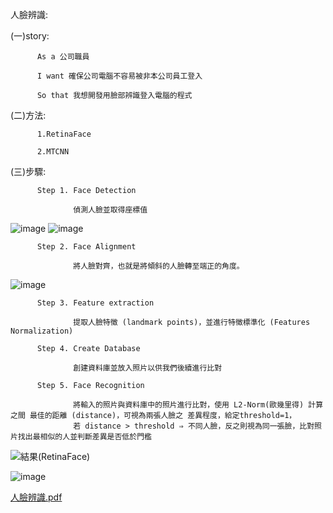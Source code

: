 人臉辨識:

(一)story:

          As a 公司職員

          I want 確保公司電腦不容易被非本公司員工登入 

          So that 我想開發用臉部辨識登入電腦的程式

(二)方法:

          1.RetinaFace

          2.MTCNN

(三)步驟:

          Step 1. Face Detection

                  偵測人臉並取得座標值

![image](https://github.com/Hungtom831206/Face-Recognition/assets/152977486/b8c92bee-8146-47d9-b00e-fcaa24a037a4)
![image](https://github.com/Hungtom831206/Face-Recognition/assets/152977486/a5448cdc-8a40-4909-b35e-1d0c928241cc)

          Step 2. Face Alignment

                  將人臉對齊，也就是將傾斜的人臉轉至端正的角度。

![image](https://github.com/Hungtom831206/Face-Recognition/assets/152977486/874c4224-2532-4924-bf06-2e841f4b4589)

          Step 3. Feature extraction

                  提取人臉特徵 (landmark points)，並進行特徵標準化 (Features Normalization)

          Step 4. Create Database

                  創建資料庫並放入照片以供我們後續進行比對

          Step 5. Face Recognition

                  將輸入的照片與資料庫中的照片進行比對，使用 L2-Norm(歐幾里得) 計算之間 最佳的距離 (distance)，可視為兩張人臉之 差異程度，給定threshold=1，
                  若 distance > threshold ⇒ 不同人臉，反之則視為同一張臉，比對照片找出最相似的人並判斷差異是否低於門檻

![結果(RetinaFace)](https://github.com/Hungtom831206/Face-Recognition/assets/152977486/8dc2d94e-4956-40ac-96ac-230ca44d008e)

![image](https://github.com/Hungtom831206/Face-Recognition/assets/152977486/c6bbe6f4-2101-4620-9f2b-328c0dd00640)

[人臉辨識.pdf](https://github.com/Hungtom831206/Face-Recognition/files/13997670/default.pdf)

